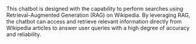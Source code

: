 This chatbot is designed with the capability to perform searches using Retrieval-Augmented Generation (RAG) on Wikipedia. By leveraging RAG, the chatbot can access and retrieve relevant information directly from Wikipedia articles to answer user queries with a high degree of accuracy and reliability.
